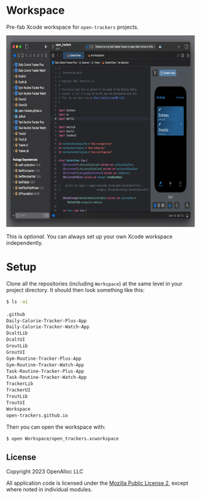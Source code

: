 # Workspace

Pre-fab Xcode workspace for `open-trackers` projects.

<img src="https://github.com/open-trackers/Workspace/blob/main/Images/xcode.png" width="800" height="512"/>

This is _optional_. You can always set up your own Xcode workspace
independently.

# Setup

Clone all the repositories (including `Workspace`) at the same level in
your project directory.  It should then look something like this:

```bash
$ ls -a1

.github
Daily-Calorie-Tracker-Plus-App
Daily-Calorie-Tracker-Watch-App
DcaltLib
DcaltUI
GroutLib
GroutUI
Gym-Routine-Tracker-Plus-App
Gym-Routine-Tracker-Watch-App
Task-Routine-Tracker-Plus-App
Task-Routine-Tracker-Watch-App
TrackerLib
TrackerUI
TroutLib
TroutUI
Workspace
open-trackers.github.io
```

Then you can open the workspace with: 

```bash
$ open Workspace/open_trackers.xcworkspace
```

## License

Copyright 2023 OpenAlloc LLC

All application code is licensed under the [Mozilla Public License 2](https://www.mozilla.org/en-US/MPL/2.0/), except where noted in individual modules.

